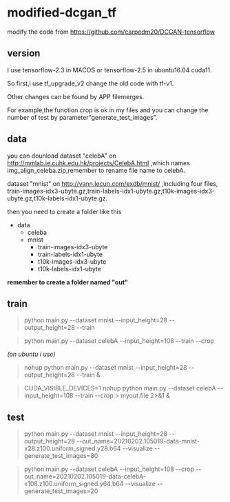 # modified-dcgan_tf
modify the code from https://github.com/carpedm20/DCGAN-tensorflow


## version
I use tensorflow-2.3 in MACOS or tensorflow-2.5 in ubuntu16.04 cuda11.

So first,i use tf_upgrade_v2 change the old code with tf-v1.

Other changes can be found by APP filemerges.

For example,the function crop is ok in my files and you can change the number of test by parameter"generate_test_images".
## data

you can dounload dataset "celebA" on http://mmlab.ie.cuhk.edu.hk/projects/CelebA.html ,which names img_align_celeba.zip,remember to rename file name to celebA.

dataset "mnist" on http://yann.lecun.com/exdb/mnist/ ,including four files, train-images-idx3-ubyte.gz,train-labels-idx1-ubyte.gz,t10k-images-idx3-ubyte.gz,t10k-labels-idx1-ubyte.gz.

then you need to create a folder like this 

- data
  - celeba
  - mnist
    - train-images-idx3-ubyte
    - train-labels-idx1-ubyte
    - t10k-images-idx3-ubyte
    - t10k-labels-idx1-ubyte


**remember to create a folder named "out"**
## train
>python main.py --dataset mnist --input_height=28 --output_height=28 --train

>python main.py --dataset celebA --input_height=108 --train --crop

*(on ubuntu i use)*
>nohup python main.py --dataset mnist --input_height=28 --output_height=28 --train &

>CUDA_VISIBLE_DEVICES=1 nohup python main.py --dataset celebA --input_height=108 --train --crop > myout.file 2>&1 &
## test
>python main.py --dataset mnist --input_height=28 --output_height=28 --out_name=20210202.105019-data-mnist-x28.z100.uniform_signed.y28.b64 --visualize --generate_test_images=80

>python main.py --dataset celebA --input_height=108 --crop --out_name=20210202.105019-data-celebA-x108.z100.uniform_signed.y64.b64 --visualize --generate_test_images=20











